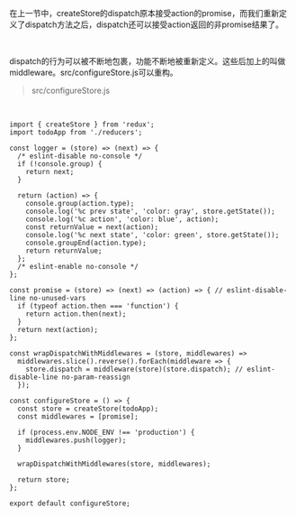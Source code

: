 在上一节中，createStore的dispatch原本接受action的promise，而我们重新定义了dispatch方法之后，dispatch还可以接受action返回的非promise结果了。

<br>

dispatch的行为可以被不断地包裹，功能不断地被重新定义。这些后加上的叫做middleware。src/configureStore.js可以重构。

> src/configureStore.js

<br>

	import { createStore } from 'redux';
	import todoApp from './reducers';
	
	const logger = (store) => (next) => {
	  /* eslint-disable no-console */
	  if (!console.group) {
	    return next;
	  }
	
	  return (action) => {
	    console.group(action.type);
	    console.log('%c prev state', 'color: gray', store.getState());
	    console.log('%c action', 'color: blue', action);
	    const returnValue = next(action);
	    console.log('%c next state', 'color: green', store.getState());
	    console.groupEnd(action.type);
	    return returnValue;
	  };
	  /* eslint-enable no-console */
	};
	
	const promise = (store) => (next) => (action) => { // eslint-disable-line no-unused-vars
	  if (typeof action.then === 'function') {
	    return action.then(next);
	  }
	  return next(action);
	};
	
	const wrapDispatchWithMiddlewares = (store, middlewares) =>
	  middlewares.slice().reverse().forEach(middleware => {
	    store.dispatch = middleware(store)(store.dispatch); // eslint-disable-line no-param-reassign
	  });
	
	const configureStore = () => {
	  const store = createStore(todoApp);
	  const middlewares = [promise];
	
	  if (process.env.NODE_ENV !== 'production') {
	    middlewares.push(logger);
	  }
	
	  wrapDispatchWithMiddlewares(store, middlewares);
	
	  return store;
	};
	
	export default configureStore;